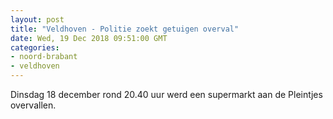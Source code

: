 ```yaml
---
layout: post
title: "Veldhoven - Politie zoekt getuigen overval"
date: Wed, 19 Dec 2018 09:51:00 GMT
categories: 
- noord-brabant 
- veldhoven 
---
```


Dinsdag 18 december rond 20.40 uur werd een supermarkt aan de Pleintjes overvallen.
